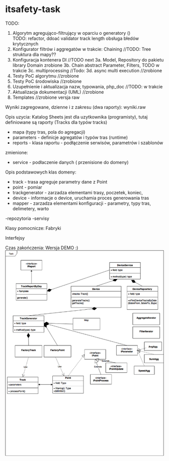 # itsafety-task
TODO:
1. Algorytm agregująco-filtrujący w oparciu o generatory ()   
TODO: refactor, ddoać  validator track length obsługa błedów krytycznych
2. Konfigurator filtrów i aggregatów   w trakcie:  Chaining   //TODO: Tree struktura dla mapy??
3. Konfiguracja kontenera DI //TODO  next
3a. Model, Repository do pakietu library Domain  zrobione
3b. Chain abstract Parameter, Filters,  TODO  w trakcie
3c. multiprocessing  //Todo:
3d. async multi execution  //zrobione
4. Testy PoC algorytmu    //zrobione
5. Testy PoC środowiska  //zrobione
6. Uzupełnienie i aktualizacja nazw, typowania, php_doc //TODO: w trakcie
7. Aktualizacja dokumentacji (UML)  //zrobione
8. Templates   //zrobione versja raw

Wyniki zagregowane, dzienne i z zakresu (dwa raporty): wyniki.raw

Opis uzycia:
Katalog Sheets jest dla uzytkownika (programisty), tutaj definiowane są raporty (Tracks dla typów tracks)
- mapa (typy tras, pola do agregacji)
- parameters - definicje agregatów  i typów tras (runtime)
- reports -  klasa raportu - podłączenie serwisów, parametrów i szablonów

zmienione:
-  service -  podłaczenie danych ( przenisione do domeny)


Opis podstawowych klas domeny:

- track  - trasa agreguje parametry dane z Point
- point -  pomiar
- trackgenerator  - zarzadza elementami trasy, poczetek, koniec, 
- device - informacje o device, uruchamia proces generowania tras
- mapper - zarzadza elementami konfiguracji - parametry, typy tras, delimetery, warto

-repozytoria
-servisy

Klasy pomocnicze:
Fabryki

Interfejsy


Czas zakończenia: Wersja DEMO :)
![img](https://github.com/mariuszmilko/itsafety-task/blob/master/itsafety.png)

